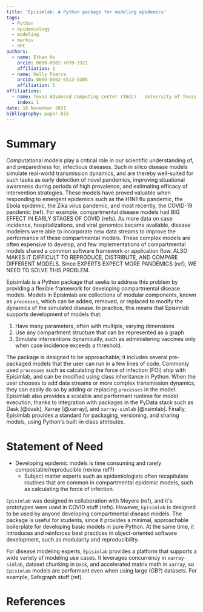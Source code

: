 ```yaml
---
title: 'Episimlab: A Python package for modeling epidemics'
tags:
  - Python
  - epidemiology
  - modeling
  - markov
  - HPC
authors:
  - name: Ethan Ho 
    orcid: 0000-0002-7070-3321
    affiliation: 1
  - name: Kelly Pierce
    orcid: 0000-0002-6513-8305
    affiliation: 1
affiliations:
  - name: Texas Advanced Computing Center (TACC) - University of Texas at Austin
    index: 1
date: 16 November 2021
bibliography: paper.bib
---
```


# Summary

Computational models play a critical role in our scientific understanding of, and preparedness for, infectious diseases.
Such in silico disease models simulate real-world transmission dynamics, and are thereby well-suited for such tasks as early detection of novel pandemics, improving situational awareness during periods of high prevalence, and estimating efficacy of intervention strategies.
These models have proved valuable when responding to emergent epidemics such as the H1N1 flu pandemic, the Ebola epidemic, the Zika virus pandemic, and most recently, the COVID-19 pandemic (ref).
For example, compartmental disease models had BIG EFFECT IN EARLY STAGES OF COVID (refs).
As more data on case incidence, hospitalizations, and viral genomics became available, disease modelers were able to incorporate new data streams to improve the performance of these compartmental models.
These complex models are often expensive to develop, and few implementations of compartmental models shared a common software framework or application flow.
ALSO MAKES IT DIFFICULT TO REPRODUCE, DISTRIBUTE, AND COMPARE DIFFERENT MODELS.
Since EXPERTS EXPECT MORE PANDEMICS (ref), WE NEED TO SOLVE THIS PROBLEM.

Episimlab is a Python package that seeks to address this problem by providing a flexible framework for developing compartmental disease models.
Models in Episimlab are collections of modular components, known as `processes`, which can be added, removed, or replaced to modify the dynamics of the simulated disease.
In practice, this means that Episimlab supports development of models that:

1. Have many parameters, often with multiple, varying dimensions
2. Use any compartment structure that can be represented as a graph
3. Simulate interventions dynamically, such as administering vaccines only when case incidence exceeds a threshold.

The package is designed to be approachable; it includes several pre-packaged models that the user can run in a few lines of code.
Commonly used `processes` such as calculating the force of infection (FOI) ship with Episimlab, and can be modified using class inheritance in Python.
When the user chooses to add data streams or more complex transmission dynamics, they can easily do so by adding or replacing `processes` in the model.
Episimlab also provides a scalable and performant runtime for model execution, thanks to integration with packages in the PyData stack such as Dask [@dask], Xarray [@xarray], and `xarray-simlab` [@xsimlab].
Finally, Episimlab provides a standard for packaging, versioning, and sharing models, using Python's built-in class attributes.

# Statement of Need

- Developing epidemic models is time consuming and rarely compostable/reproducible (review ref?)
	- Subject matter experts such as epidemiologists often recapitulate routines that are common in compartmental epidemic models, such as calculating the force of infection.

`Episimlab` was designed in collaboration with Meyers (ref), and it's prototypes were
used in COVID stuff (refs). However, `Episimlab` is designed to be used by anyone developing compartmental disease models. The package is useful for students, since it provides a minimal, approachable boilerplate for developing basic models in pure Python. At the same time, it introduces and reinforces best practices in object-oriented software development, such as modularity and reproducibility. 

For disease modeling experts, `Episimlab` provides a platform that supports a wide variety of modeling use cases. 
It leverages concurrency in `xarray-simlab`, dataset chunking in `Dask`, and accelerated matrix math in `xarray`, so `Episimlab` models are performant even when using large (GB?) datasets. For example, Safegraph stuff (ref).

# References
